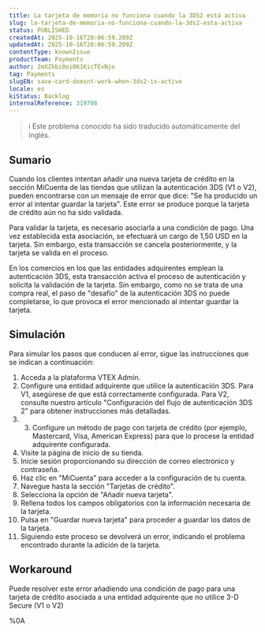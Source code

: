 ```yaml
---
title: La tarjeta de memoria no funciona cuando la 3DS2 está activa
slug: la-tarjeta-de-memoria-no-funciona-cuando-la-3ds2-esta-activa
status: PUBLISHED
createdAt: 2025-10-16T20:06:59.209Z
updatedAt: 2025-10-16T20:06:59.209Z
contentType: knownIssue
productTeam: Payments
author: 2mXZkbi0oi061KicTExNjo
tag: Payments
slugEN: save-card-doesnt-work-when-3ds2-is-active
locale: es
kiStatus: Backlog
internalReference: 319708
---
```


>ℹ️ Este problema conocido ha sido traducido automáticamente del inglés.

## Sumario


Cuando los clientes intentan añadir una nueva tarjeta de crédito en la sección MiCuenta de las tiendas que utilizan la autenticación 3DS (V1 o V2), pueden encontrarse con un mensaje de error que dice: "Se ha producido un error al intentar guardar la tarjeta". Este error se produce porque la tarjeta de crédito aún no ha sido validada.

Para validar la tarjeta, es necesario asociarla a una condición de pago. Una vez establecida esta asociación, se efectuará un cargo de 1,50 USD en la tarjeta. Sin embargo, esta transacción se cancela posteriormente, y la tarjeta se valida en el proceso.

En los comercios en los que las entidades adquirentes emplean la autenticación 3DS, esta transacción activa el proceso de autenticación y solicita la validación de la tarjeta. Sin embargo, como no se trata de una compra real, el paso de "desafío" de la autenticación 3DS no puede completarse, lo que provoca el error mencionado al intentar guardar la tarjeta.

## Simulación


Para simular los pasos que conducen al error, sigue las instrucciones que se indican a continuación:


1. Acceda a la plataforma VTEX Admin.
2. Configure una entidad adquirente que utilice la autenticación 3DS. Para V1, asegúrese de que está correctamente configurada. Para V2, consulte nuestro artículo "Configuración del flujo de autenticación 3DS 2" para obtener instrucciones más detalladas.
3. 3. Configure un método de pago con tarjeta de crédito (por ejemplo, Mastercard, Visa, American Express) para que lo procese la entidad adquirente configurada.
4. Visite la página de inicio de su tienda.
5. Inicie sesión proporcionando su dirección de correo electrónico y contraseña.
6. Haz clic en "MiCuenta" para acceder a la configuración de tu cuenta.
7. Navegue hasta la sección "Tarjetas de crédito".
8. Selecciona la opción de "Añadir nueva tarjeta".
9. Rellena todos los campos obligatorios con la información necesaria de la tarjeta.
10. Pulsa en "Guardar nueva tarjeta" para proceder a guardar los datos de la tarjeta.
11. Siguiendo este proceso se devolverá un error, indicando el problema encontrado durante la adición de la tarjeta.

## Workaround


Puede resolver este error añadiendo una condición de pago para una tarjeta de crédito asociada a una entidad adquirente que no utilice 3-D Secure (V1 o V2)



%0A